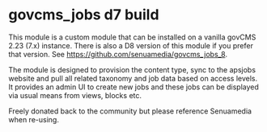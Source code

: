 # govcms_jobs d7 build

This module is a custom module that can be installed on a vanilla govCMS 2.23 (7.x) instance. There is also a D8 version of this module if you prefer that version. See https://github.com/senuamedia/govcms_jobs_8.

The module is designed to provision the content type, sync to the apsjobs website and pull all related taxonomy and job data based on access levels. It provides an admin UI to create new jobs and these jobs can be displayed via usual means from views, blocks etc.

Freely donated back to the community but please reference Senuamedia when re-using.
